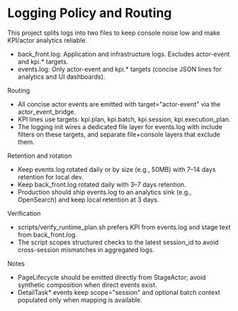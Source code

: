 # Logging Policy and Routing

This project splits logs into two files to keep console noise low and make KPI/actor analytics reliable.

- back_front.log: Application and infrastructure logs. Excludes actor-event and kpi.* targets.
- events.log: Only actor-event and kpi.* targets (concise JSON lines for analytics and UI dashboards).

Routing
- All concise actor events are emitted with target="actor-event" via the actor_event_bridge.
- KPI lines use targets: kpi.plan, kpi.batch, kpi.session, kpi.execution_plan.
- The logging init wires a dedicated file layer for events.log with include filters on these targets, and separate file+console layers that exclude them.

Retention and rotation
- Keep events.log rotated daily or by size (e.g., 50MB) with 7–14 days retention for local dev.
- Keep back_front.log rotated daily with 3–7 days retention.
- Production should ship events.log to an analytics sink (e.g., OpenSearch) and keep local retention at 3 days.

Verification
- scripts/verify_runtime_plan.sh prefers KPI from events.log and stage text from back_front.log.
- The script scopes structured checks to the latest session_id to avoid cross-session mismatches in aggregated logs.

Notes
- PageLifecycle should be emitted directly from StageActor; avoid synthetic composition when direct events exist.
- DetailTask* events keep scope="session" and optional batch context populated only when mapping is available.
